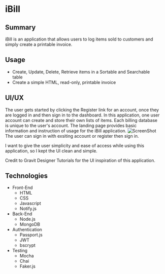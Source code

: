 # iBill 
## Summary
iBill is an application that allows users to log items sold to customers and simply create a printable invoice.
## Usage
- Create, Update, Delete, Retrieve items in a Sortable and Searchable table
- Create a simple HTML, read-only, printable invoice 
## UI/UX 
The user gets started by clicking the Register link for an account, once they are logged in  and then sign in to the dashboard. In this application, one user account can create and store their own lists of items. Each billing database is unique to the user's account. 
The landing page provides basic information and instruction of usage for the iBill application.
            ![ScreenShot](https://github.com/nnh242/ibill/master/screenshots/index.PNG)
The user can sign in with exsiting account or register then sign in.
            
I want to give the user simplicity and ease of access while using this application, so I kept the UI clean and simple.
           
Credit to Gravit Designer Tutorials for the UI inspiration of this application.

## Technologies
* Front-End
    * HTML
    * CSS
    * Javascript
    * Notify.js
* Back-End
    * Node.js
    * MongoDB
* Authentication
    * Passport.js
    * JWT
    * bscrypt
* Testing
    * Mocha
    * Chai
    * Faker.js

